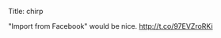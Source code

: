 Title: chirp

"Import from Facebook" would be nice. <a href="http://t.co/97EVZroRKi">http://t.co/97EVZroRKi</a>
